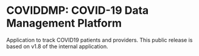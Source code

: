 # COVIDDMP: COVID-19 Data Management Platform

Application to track COVID19 patients and providers. This public release is based on v1.8 of the internal application.
